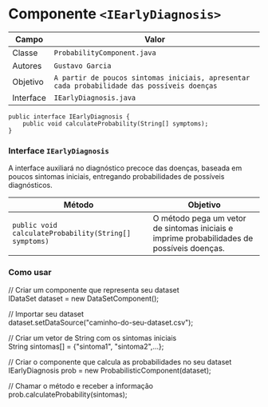 # Componente `<IEarlyDiagnosis>`

Campo | Valor
----- | -----
Classe | `ProbabilityComponent.java`
Autores | `Gustavo Garcia`
Objetivo | `A partir de poucos sintomas iniciais, apresentar cada probabilidade das possíveis doenças`
Interface | `IEarlyDiagnosis.java`
~~~
public interface IEarlyDiagnosis {
    public void calculateProbability(String[] symptoms);
}
~~~

### Interface `IEarlyDiagnosis`
A interface auxiliará no diagnóstico precoce das doenças, baseada em poucos sintomas iniciais, entregando probabilidades de possíveis diagnósticos.

Método | Objetivo
-------| --------
`public void calculateProbability(String[] symptoms)` | O método pega um vetor de sintomas iniciais e imprime probabilidades de possíveis doenças.

### Como usar

// Criar um componente que representa seu dataset<br>
IDataSet dataset = new DataSetComponent();

// Importar seu dataset<br>
dataset.setDataSource("caminho-do-seu-dataset.csv");

// Criar um vetor de String com os sintomas iniciais<br>
String sintomas[] = {"sintoma1", "sintoma2",...};

// Criar o componente que calcula as probabilidades no seu dataset<br>
IEarlyDiagnosis prob = new ProbabilisticComponent(dataset);

// Chamar o método e receber a informação<br>
prob.calculateProbability(sintomas);
